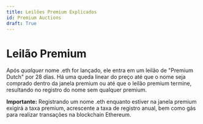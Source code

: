 ```yaml
---
title: Leilões Premium Explicados
id: Premium Auctions
draft: True
---
```


# Leilão Premium

Após _qualquer_ nome .eth for lançado, ele entra em um leilão de "Premium Dutch" por 28 dias. Há uma queda linear do preço até que o nome seja comprado dentro da janela premium ou até que o leilão premium termine, resultando no registro do nome sem qualquer premium.

**Importante:** Registrando um nome .eth enquanto estiver na janela premium exigirá a taxa premium, acrescente a taxa de registro anual, bem como gás para realizar transações na blockchain Ethereum.


<!-- 
### References:

* [What is a premium auction?](../../../ens-domain-faqs/registrations-and-extensions/what-is-a-premium-auction.md)
* [\[EP5\] \[Executable\] Set the temporary premium start price to $100,000](https://docs.ens.domains/v/governance/governance-proposals/ep5-executable-set-the-temporary-premium-start-price-to-usd100-000)
* [Dutch auction - Wikipedia](https://en.wikipedia.org/wiki/Dutch\_auction) 
-->
